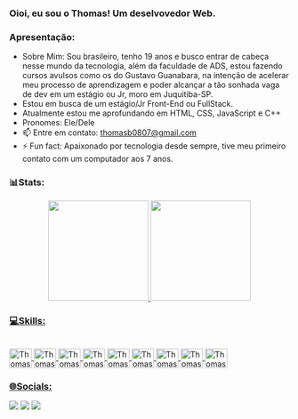 ### Oioi, eu sou o Thomas! Um deselvovedor Web.

### Apresentação:
-  Sobre Mim:  Sou brasileiro, tenho 19 anos e busco entrar de cabeça nesse mundo da tecnologia, além da faculdade de ADS, estou fazendo cursos avulsos como os do Gustavo Guanabara, na intenção de acelerar meu processo de aprendizagem e poder alcançar a tão sonhada vaga de dev em um estágio ou Jr, moro em Juquitiba-SP. 
-  Estou em busca de um estágio/Jr Front-End ou FullStack.
-  Atualmente estou me aprofundando em HTML, CSS, JavaScript e C++
-  Pronomes: Ele/Dele
- 📫 Entre em contato: thomasb0807@gmail.com
- ⚡ Fun fact: Apaixonado por tecnologia desde sempre, tive meu primeiro contato com um computador aos 7 anos.

### 📊Stats:

<div align="center">
  <a href="https://github.com/okokthomas">
  <img height="180em" src="https://github-readme-stats.vercel.app/api?username=okokthomas&show_icons=true&theme=dark&include_all_commits=true&count_private=true"/>
  <img height="180em" src="https://github-readme-stats.vercel.app/api/top-langs/?username=okokthomas&layout=compact&langs_count=7&theme=dark"/>
</div>

### 💻Skills:
<div style="display: inline_block"><br>
 <img align="center" alt="Thomas-html" height="35" width="40" src="https://cdn.jsdelivr.net/gh/devicons/devicon/icons/html5/html5-plain.svg" />
 <img align="center" alt="Thomas-css" height="35" width="40" src="https://cdn.jsdelivr.net/gh/devicons/devicon/icons/css3/css3-plain.svg" />
 <img align="center" alt="Thomas-js" height="35" width="40" src="https://cdn.jsdelivr.net/gh/devicons/devicon/icons/javascript/javascript-plain.svg" />
 <img align="center" alt="Thomas-cpp" height="35" width="40" src="https://cdn.jsdelivr.net/gh/devicons/devicon/icons/cplusplus/cplusplus-plain.svg" />
 <img align="center" alt="Thomas-canva" height="35" width="40" src="https://cdn.jsdelivr.net/gh/devicons/devicon/icons/canva/canva-original.svg" />
 <img align="center" alt="Thomas-gimp" height="35" width="40" src="https://cdn.jsdelivr.net/gh/devicons/devicon/icons/gimp/gimp-original.svg" />
 <img align="center" alt="Thomas-gimp" height="35" width="40" src="https://cdn.jsdelivr.net/gh/devicons/devicon/icons/git/git-plain.svg" />
 <img align="center" alt="Thomas-gimp" height="35" width="40" src="https://cdn.jsdelivr.net/gh/devicons/devicon/icons/mysql/mysql-plain-wordmark.svg" />
 <img align="center" alt="Thomas-gimp" height="35" width="40" src="https://cdn.jsdelivr.net/gh/devicons/devicon/icons/python/python-original.svg" />                
</div>         

### 🌐Socials:
<div>
<a href="https://www.linkedin.com/in/thomas-benson-8b15a2244/" target="_blank"><img src="https://img.shields.io/badge/LinkedIn-%230077B5.svg?logo=linkedin&logoColor=white" target="_blank"></a> 
<a href="https://instagram.com/uthomasz" target="_blank"><img src="https://img.shields.io/badge/Instagram-%23E4405F.svg?logo=Instagram&logoColor=white" target="_blank"></a>
<a href="https://stackoverflow.com/users/https://stackoverflow.com/users/20657709/thomas-benson" target"_blank"><img src="https://img.shields.io/badge/-Stackoverflow-FE7A16?logo=stack-overflow&logoColor=white" target"_blank"></a>
</div>
          
